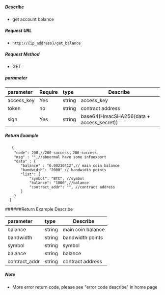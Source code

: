 
##### Describe

- get account balance

##### Request URL
- ` http://{ip_address}/get_balance `

##### Request Method
- GET

##### parameter

|parameter|Require|type|Describe|
|:----    |:---|:----- |-----   |
|access_key|Yes  |string |access_key|
|token |no|string  |contract address|
|sign      |Yes  |string |base64(HmacSHA256(data + access_secret)) |

##### Return Example

```
   {
    "code": 200,//200-success；200-success
    "msg" : "",//abnormal have some infoexport
    "data" : {
       "balance" : "0.00230412",// main coin balance
	   "bandwidth": "2000" // bandwidth points
	   "list": {
	       "symbol": "BTC", //symbol
		   "balance": "1000",//balance
		   "contract_addr": "", //contract address
	   }
    }
  }

```

######Return Example Describe

|parameter|type|Describe|
|:-----  |:-----|-----                           |
|balance |string   |main coin balance  |
|bandwidth |string   |bandwidth points  |
|symbol |string   |symbol  |
|balance |string   |balance  |
|contract_addr |string   |contract address  |

##### Note

- More error return code, please see "error code describe" in home page
